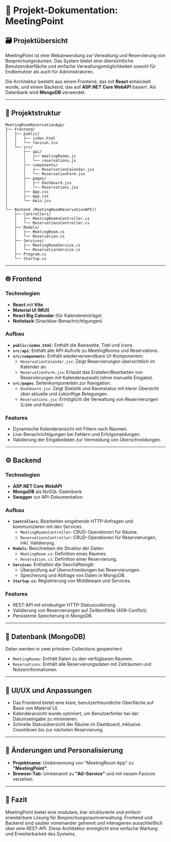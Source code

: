 # 📌 Projekt-Dokumentation: MeetingPoint

## 🗃️ Projektübersicht

MeetingPoint ist eine Webanwendung zur Verwaltung und Reservierung von Besprechungsräumen. Das System bietet eine übersichtliche Benutzeroberfläche und einfache Verwaltungsmöglichkeiten sowohl für Endbenutzer als auch für Administratoren.

Die Architektur besteht aus einem Frontend, das mit **React** entwickelt wurde, und einem Backend, das auf **ASP.NET Core WebAPI** basiert. Als Datenbank wird **MongoDB** verwendet.

---

## 📂 Projektstruktur

```
MeetingRoomReservationApp/
├── Frontend/
│   ├── public/
│   │   ├── index.html
│   │   └── favicon.ico
│   └── src/
│       ├── api/
│       │   ├── meetingRooms.js
│       │   └── reservations.js
│       ├── components/
│       │   ├── ReservationCalendar.jsx
│       │   └── ReservationForm.jsx
│       ├── pages/
│       │   ├── Dashboard.jsx
│       │   └── Reservations.jsx
│       ├── App.css
│       ├── App.jsx
│       └── main.jsx
│
└── Backend (MeetingRoomReservationAPI)/
    ├── Controllers/
    │   ├── MeetingRoomsController.cs
    │   └── ReservationsController.cs
    ├── Models/
    │   ├── MeetingRoom.cs
    │   └── Reservation.cs
    ├── Services/
    │   ├── MeetingRoomService.cs
    │   └── ReservationService.cs
    ├── Program.cs
    └── Startup.cs
```

---

## 🌐 Frontend

### Technologien
- **React** mit **Vite**
- **Material UI (MUI)**
- **React Big Calendar** (für Kalendereinträge)
- **Notistack** (Snackbar-Benachrichtigungen)

### Aufbau
- **`public/index.html`**: Enthält die Basisseite, Titel und Icons.
- **`src/api`**: Enthält alle API-Aufrufe zu MeetingRooms und Reservations.
- **`src/components`**: Enthält wiederverwendbare UI-Komponenten:
  - `ReservationCalendar.jsx`: Zeigt Reservierungen übersichtlich im Kalender an.
  - `ReservationForm.jsx`: Erlaubt das Erstellen/Bearbeiten von Reservierungen mit Kalenderauswahl (ohne manuelle Eingabe).
- **`src/pages`**: Seitenkomponenten zur Navigation:
  - `Dashboard.jsx`: Zeigt Statistik und Raumstatus mit klarer Übersicht über aktuelle und zukünftige Belegungen.
  - `Reservations.jsx`: Ermöglicht die Verwaltung von Reservierungen (Liste und Kalender).

### Features
- Dynamische Kalenderansicht mit Filtern nach Räumen.
- Live-Benachrichtigungen bei Fehlern und Erfolgsmeldungen.
- Validierung der Eingabedaten zur Vermeidung von Überschneidungen.

---

## ⚙️ Backend

### Technologien
- **ASP.NET Core WebAPI**
- **MongoDB** als NoSQL-Datenbank
- **Swagger** zur API-Dokumentation

### Aufbau
- **`Controllers`**: Bearbeiten eingehende HTTP-Anfragen und kommunizieren mit den Services.
  - `MeetingRoomsController`: CRUD-Operationen für Räume.
  - `ReservationsController`: CRUD-Operationen für Reservierungen, inkl. Validierung.
- **`Models`**: Beschreiben die Struktur der Daten:
  - `MeetingRoom.cs`: Definition eines Raumes.
  - `Reservation.cs`: Definition einer Reservierung.
- **`Services`**: Enthalten die Geschäftslogik:
  - Überprüfung auf Überschneidungen bei Reservierungen.
  - Speicherung und Abfrage von Daten in MongoDB.
- **`Startup.cs`**: Registrierung von Middleware und Services.

### Features
- REST-API mit eindeutiger HTTP-Statuscodierung.
- Validierung von Reservierungen auf Zeitkonflikte (409-Conflict).
- Persistente Speicherung in MongoDB.

---

## 💾 Datenbank (MongoDB)

Daten werden in zwei primären Collections gespeichert:
- `MeetingRooms`: Enthält Daten zu den verfügbaren Räumen.
- `Reservations`: Enthält alle Reservierungsdaten mit Zeiträumen und Nutzerinformationen.

---

## 🎨 UI/UX und Anpassungen

- Das Frontend bietet eine klare, benutzerfreundliche Oberfläche auf Basis von Material UI.
- Kalenderansicht wurde optimiert, um Benutzerfehler bei der Datumseingabe zu minimieren.
- Schnelle Statusübersicht der Räume im Dashboard, inklusive Countdown bis zur nächsten Reservierung.

---

## 🔧 Änderungen und Personalisierung

- **Projektname:** Umbenennung von "MeetingRoom App" zu **"MeetingPoint"**.
- **Browser-Tab:** Umbenannt zu **"AG-Service"** und mit neuem Favicon versehen.

---

## 🚀 Fazit

MeetingPoint bietet eine modulare, klar strukturierte und einfach erweiterbare Lösung für Besprechungsraumverwaltung. Frontend und Backend sind sauber voneinander getrennt und interagieren ausschließlich über eine REST-API. Diese Architektur ermöglicht eine einfache Wartung und Erweiterbarkeit des Systems.

